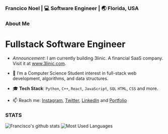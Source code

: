 <h3> Francico Noel | 💻 Software Engineer | 🌏 Florida, USA </h3>

### About Me
<h1><bold> Fullstack Software Engineer</bold></h1>

- _Announcement_: I am currently building 3linic. A financial SaaS company. Visit it at www.3linic.com.

- 🌱 I’m a Computer Science Student interest in full-stack web development, algorithms, and data structures.
- 🎓 **Tech Stack**: `Python`, `C++`, `React`, `JavaScript`, `SQL` `HTML`, `CSS` and more.

- 📫 Reach me: [Instagram](https://instagram.com/byfnoel/), [Twitter](https://www.twitter.com/byfnoel/), [LinkedIn](https://www.linkedin.com/in/francisconoel/) and [Portfolio](https://francisconoel.com/)

### STATS

![Francisco's github stats](https://github-readme-stats.vercel.app/api/?username=byfnoel&show_icons=true&title_color=1F75C8&icon_color=2AA410&text_color=043667&bg_color=ffffff)
![Most Used Languages](https://github-readme-stats.vercel.app/api/top-langs/?username=byfnoel&layout=compact)

